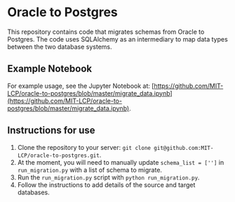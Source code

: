 # Oracle to Postgres

This repository contains code that migrates schemas from Oracle to Postgres.
The code uses SQLAlchemy as an intermediary to map data types between the two database systems.

## Example Notebook

For example usage, see the Jupyter Notebook at: [https://github.com/MIT-LCP/oracle-to-postgres/blob/master/migrate_data.ipynb](https://github.com/MIT-LCP/oracle-to-postgres/blob/master/migrate_data.ipynb).

## Instructions for use

1. Clone the repository to your server: `git clone git@github.com:MIT-LCP/oracle-to-postgres.git`.
2. At the moment, you will need to manually update `schema_list = ['']` in `run_migration.py` with a list of schema to migrate.
3. Run the `run_migration.py` script with `python run_migration.py`.
4. Follow the instructions to add details of the source and target databases.
